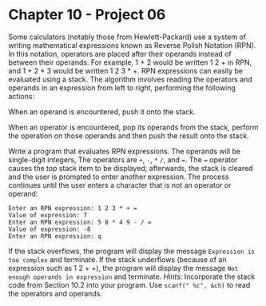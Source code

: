 # Chapter 10 - Project 06

Some calculators (notably those from Hewlett-Packard) use a system of writing
mathematical expressions known as Reverse Polish Notation (RPN).  In this
notation, operators are placed after their operands instead of between their
operands.  For example, 1 + 2 would be written 1 2 + in RPN, and 1 + 2 * 3 would
be written 1 2 3 * +.  RPN expressions can easily be evaluated using a stack.
The algorithm involves reading the operators and operands in an expression from
left to right, performing the following actions:

When an operand is encountered, push it onto the stack.

When an operator is encountered, pop its operands from the stack, perform the operation on those operands and then push the result onto the stack.

Write a program that evaluates RPN expressions.  The operands will be
single-digit integers, The operators are `+`, `-`, `*` `/`, and `=`.  The `=`
operator causes the top stack item to be displayed; afterwards, the stack is
cleared and the user is prompted to enter another expression.  The process
continues until the user enters a character that is not an operator or operand:


```
Enter an RPN expression: 1 2 3 * + =
Value of expression: 7
Enter an RPN expression: 5 8 * 4 9 - / =
Value of expression: -8
Enter an RPN expression: q
```

If the stack overflows, the program will display the message `Expression is too
complex` and terminate.  If the stack underflows (because of an expression such
as 1 2 + +), the program will display the message `Not enough operands in
expression` and terminate.  _Hints_: Incorporate the stack code from Section
10.2 into your program.  Use `scanf(" %c", &ch)` to read the operators and
operands.


